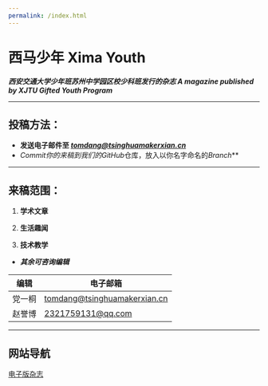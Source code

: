 ```yaml
---
permalink: /index.html
---
```






# 西马少年  Xima Youth

***西安交通大学少年班苏州中学园区校少科班发行的杂志  A magazine published by XJTU Gifted Youth Program***

---

## 投稿方法：

* **发送电子邮件至 *tomdang@tsinghuamakerxian.cn***
* ***Commit*你的来稿到我们的*GitHub*仓库，放入以你名字命名的*Branch***

---

## 来稿范围：

1. **学术文章**

2. **生活趣闻**

3. **技术教学**
* ***其余可咨询编辑*** 

编辑 | 电子邮箱
----- | --------
党一桐 | tomdang@tsinghuamakerxian.cn
赵誉博 | 2321759131@qq.com

<!--(其实我们也不正经)-->

---

## 网站导航

[电子版杂志](/megazine/)